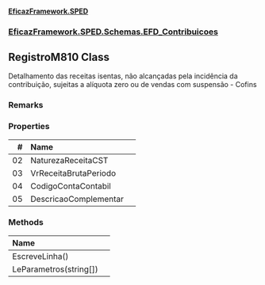 #### [EficazFramework.SPED](EficazFrameworkSPED.md 'EficazFramework SPED')
### [EficazFramework.SPED.Schemas.EFD_Contribuicoes](EficazFramework.SPED.Schemas.EFD_Contribuicoes.md 'EficazFramework.SPED.Schemas.EFD_Contribuicoes')

## RegistroM810 Class

Detalhamento das receitas isentas, não alcançadas pela incidência da contribuição, sujeitas a alíquota zero ou de vendas com suspensão - Cofins

### Remarks
### Properties

| # | Name | |
| ---: | :--- | :--- |
| 02 | NaturezaReceitaCST |  |
| 03 | VrReceitaBrutaPeriodo |  |
| 04 | CodigoContaContabil |  |
| 05 | DescricaoComplementar |  |
### Methods

| Name | |
| :--- | :--- |
| EscreveLinha() |  |
| LeParametros(string[]) |  |
